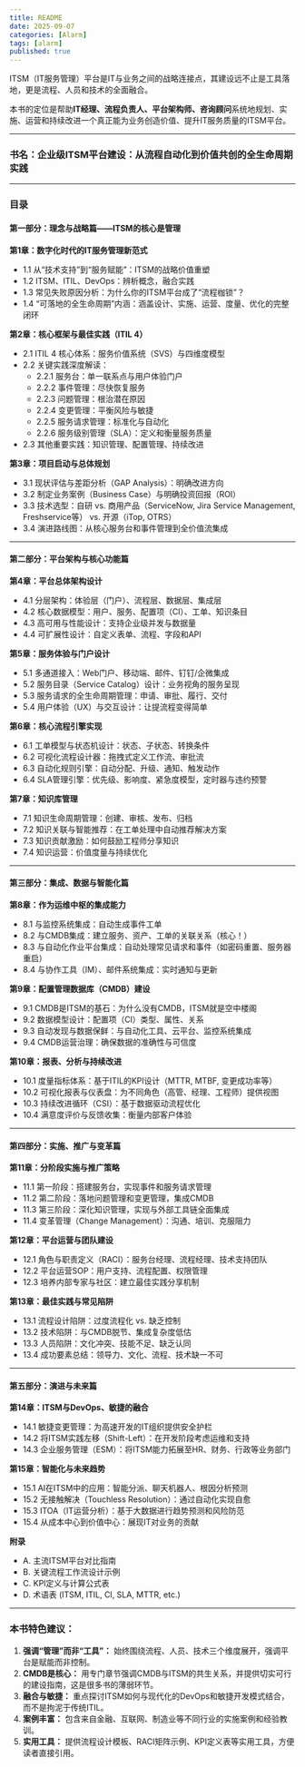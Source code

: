 ```yaml
---
title: README
date: 2025-09-07
categories: [Alarm]
tags: [alarm]
published: true
---
```


ITSM（IT服务管理）平台是IT与业务之间的战略连接点，其建设远不止是工具落地，更是流程、人员和技术的全面融合。

本书的定位是帮助**IT经理、流程负责人、平台架构师、咨询顾问**系统地规划、实施、运营和持续改进一个真正能为业务创造价值、提升IT服务质量的ITSM平台。

---

### **书名：企业级ITSM平台建设：从流程自动化到价值共创的全生命周期实践**

---

### **目录**

#### **第一部分：理念与战略篇——ITSM的核心是管理**

**第1章：数字化时代的IT服务管理新范式**
*   1.1 从“技术支持”到“服务赋能”：ITSM的战略价值重塑
*   1.2 ITSM、ITIL、DevOps：辨析概念，融合实践
*   1.3 常见失败原因分析：为什么你的ITSM平台成了“流程枷锁”？
*   1.4 “可落地的全生命周期”内涵：涵盖设计、实施、运营、度量、优化的完整闭环

**第2章：核心框架与最佳实践（ITIL 4）**
*   2.1 ITIL 4 核心体系：服务价值系统（SVS）与四维度模型
*   2.2 关键实践深度解读：
    *   2.2.1 服务台：单一联系点与用户体验门户
    *   2.2.2 事件管理：尽快恢复服务
    *   2.2.3 问题管理：根治潜在原因
    *   2.2.4 变更管理：平衡风险与敏捷
    *   2.2.5 服务请求管理：标准化与自动化
    *   2.2.6 服务级别管理（SLA）：定义和衡量服务质量
*   2.3 其他重要实践：知识管理、配置管理、持续改进

**第3章：项目启动与总体规划**
*   3.1 现状评估与差距分析（GAP Analysis）：明确改进方向
*   3.2 制定业务案例（Business Case）与明确投资回报（ROI）
*   3.3 技术选型：自研 vs. 商用产品（ServiceNow, Jira Service Management, Freshservice等） vs. 开源（iTop, OTRS）
*   3.4 演进路线图：从核心服务台和事件管理到全价值流集成

---

#### **第二部分：平台架构与核心功能篇**

**第4章：平台总体架构设计**
*   4.1 分层架构：体验层（门户）、流程层、数据层、集成层
*   4.2 核心数据模型：用户、服务、配置项（CI）、工单、知识条目
*   4.3 高可用与性能设计：支持企业级并发与数据量
*   4.4 可扩展性设计：自定义表单、流程、字段和API

**第5章：服务体验与门户设计**
*   5.1 多通道接入：Web门户、移动端、邮件、钉钉/企微集成
*   5.2 服务目录（Service Catalog）设计：业务视角的服务呈现
*   5.3 服务请求的全生命周期管理：申请、审批、履行、交付
*   5.4 用户体验（UX）与交互设计：让提流程变得简单

**第6章：核心流程引擎实现**
*   6.1 工单模型与状态机设计：状态、子状态、转换条件
*   6.2 可视化流程设计器：拖拽式定义工作流、审批流
*   6.3 自动化规则引擎：自动分配、升级、通知、触发动作
*   6.4 SLA管理引擎：优先级、影响度、紧急度模型，定时器与违约预警

**第7章：知识库管理**
*   7.1 知识生命周期管理：创建、审核、发布、归档
*   7.2 知识关联与智能推荐：在工单处理中自动推荐解决方案
*   7.3 知识贡献激励：如何鼓励工程师分享知识
*   7.4 知识运营：价值度量与持续优化

---

#### **第三部分：集成、数据与智能化篇**

**第8章：作为运维中枢的集成能力**
*   8.1 与监控系统集成：自动生成事件工单
*   8.2 与CMDB集成：建立服务、资产、工单的关联关系（核心！）
*   8.3 与自动化作业平台集成：自动处理常见请求和事件（如密码重置、服务器重启）
*   8.4 与协作工具（IM）、邮件系统集成：实时通知与更新

**第9章：配置管理数据库（CMDB）建设**
*   9.1 CMDB是ITSM的基石：为什么没有CMDB，ITSM就是空中楼阁
*   9.2 数据模型设计：配置项（CI）类型、属性、关系
*   9.3 自动发现与数据保鲜：与自动化工具、云平台、监控系统集成
*   9.4 CMDB运营治理：确保数据的准确性与可信度

**第10章：报表、分析与持续改进**
*   10.1 度量指标体系：基于ITIL的KPI设计（MTTR, MTBF, 变更成功率等）
*   10.2 可视化报表与仪表盘：为不同角色（高管、经理、工程师）提供视图
*   10.3 持续改进循环（CSI）：基于数据驱动流程优化
*   10.4 满意度评价与反馈收集：衡量内部客户体验

---

#### **第四部分：实施、推广与变革篇**

**第11章：分阶段实施与推广策略**
*   11.1 第一阶段：搭建服务台，实现事件和服务请求管理
*   11.2 第二阶段：落地问题管理和变更管理，集成CMDB
*   11.3 第三阶段：深化知识管理，实现与外部工具链全面集成
*   11.4 变革管理（Change Management）：沟通、培训、克服阻力

**第12章：平台运营与团队建设**
*   12.1 角色与职责定义（RACI）：服务台经理、流程经理、技术支持团队
*   12.2 平台运营SOP：用户支持、流程配置、权限管理
*   12.3 培养内部专家与社区：建立最佳实践分享机制

**第13章：最佳实践与常见陷阱**
*   13.1 流程设计陷阱：过度流程化 vs. 缺乏控制
*   13.2 技术陷阱：与CMDB脱节、集成复杂度低估
*   13.3 人员陷阱：文化冲突、技能不足、缺乏认同
*   13.4 成功要素总结：领导力、文化、流程、技术缺一不可

---

#### **第五部分：演进与未来篇**

**第14章：ITSM与DevOps、敏捷的融合**
*   14.1 敏捷变更管理：为高速开发的IT组织提供安全护栏
*   14.2 将ITSM实践左移（Shift-Left）：在开发阶段考虑运维和支持
*   14.3 企业服务管理（ESM）：将ITSM能力拓展至HR、财务、行政等业务部门

**第15章：智能化与未来趋势**
*   15.1 AI在ITSM中的应用：智能分派、聊天机器人、根因分析预测
*   15.2 无接触解决（Touchless Resolution）：通过自动化实现自愈
*   15.3 ITOA（IT运营分析）：基于大数据进行趋势预测和风险防范
*   15.4 从成本中心到价值中心：展现IT对业务的贡献

**附录**
*   A. 主流ITSM平台对比指南
*   B. 关键流程工作流设计示例
*   C. KPI定义与计算公式表
*   D. 术语表 (ITSM, ITIL, CI, SLA, MTTR, etc.)

---

### **本书特色建议：**

1.  **强调“管理”而非“工具”：** 始终围绕流程、人员、技术三个维度展开，强调平台是赋能而非控制。
2.  **CMDB是核心：** 用专门章节强调CMDB与ITSM的共生关系，并提供切实可行的建设指南，这是很多书的薄弱环节。
3.  **融合与敏捷：** 重点探讨ITSM如何与现代化的DevOps和敏捷开发模式结合，而不是拘泥于传统ITIL。
4.  **案例丰富：** 包含来自金融、互联网、制造业等不同行业的实施案例和经验教训。
5.  **实用工具：** 提供流程设计模板、RACI矩阵示例、KPI定义表等实用工具，方便读者直接引用。
